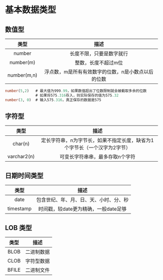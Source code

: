 # 基本数据类型

## 数值型

| 类型 | 描述 |
| :----: | :----: |
| number |  长度不限，只要是数字就行 |
| number(m) | 整数，长度不超过m位 |
| number(m,n) | 浮点数，m是所有有效数字的位数，n是小数点以后的位数 |

```sql
number(5,2)   # 最大值为999.99，如果数值超出了位数限制就会被截取多余的位数
              # 如果将575.316存入，则实际保存的值为575.32
number(3, 0)  # 输入575.316，真正保存的数据是575
```

## 字符型

|    类型     |                             描述                             |
| :---------: | :----------------------------------------------------------: |
|   char(n)   | 定长字符串，n为字节长，如果不指定长度，缺省为1个字节长（一个汉字为2字节） |
| varchar2(n) |               可变长字符串串，最多存取n个字符                |

## 日期时间类型

|   类型    |                  描述                  |
| :-------: | :------------------------------------: |
|   date    | 包含世纪、年、月、日、天、小时、分、秒 |
| timestamp |  时间戳，较date更为精确，一般date足够  |

## LOB 类型

| 类型  |    描述    |
| :---: | :--------: |
| BLOB  | 二进制数据 |
| CLOB  | 字符型数据 |
| BFILE | 二进制文件 |

